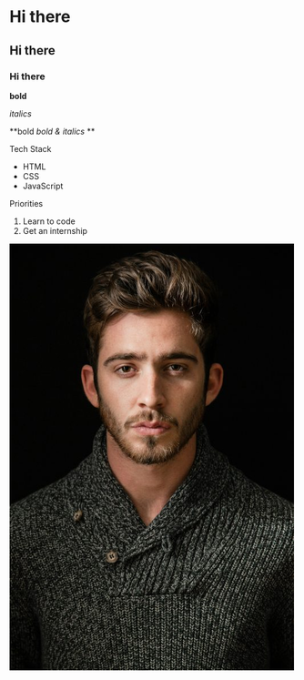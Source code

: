 # Hi there 

## Hi there

### Hi there


**bold**

*italics*

**bold *bold & italics* **

Tech Stack
* HTML
* CSS
* JavaScript

Priorities
1. Learn to code
2. Get an internship

![selfie](./man-se-sm.jpeg)
